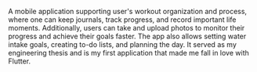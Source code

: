 A mobile application supporting user's workout organization and process, where one can keep journals, track progress, and record important life moments. Additionally, users can take and upload photos to monitor their progress and achieve their goals faster. The app also allows setting water intake goals, creating to-do lists, and planning the day. It served as my engineering thesis and is my first application that made me fall in love with Flutter.
